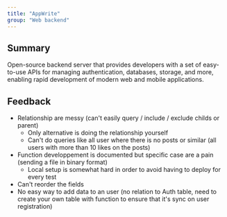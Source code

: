 ```yaml
---
title: "AppWrite"
group: "Web backend"
---
```


## Summary

Open-source backend server that provides developers with a set of easy-to-use APIs for managing authentication, databases, storage, and more, enabling rapid development of modern web and mobile applications.

## Feedback

- Relationship are messy (can't easily query / include / exclude childs or parent)
    - Only alternative is doing the relationship yourself
    - Can't do queries like all user where there is no posts or similar (all users with more than 10 likes on the posts)
- Function developpement is documented but specific case are a pain (sending a file in binary format)
    - Local setup is somewhat hard in order to avoid having to deploy for every test
- Can't reorder the fields
- No easy way to add data to an user (no relation to Auth table, need to create your own table with function to ensure that it's sync on user registration)